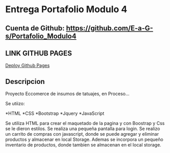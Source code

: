 # Entrega Portafolio Modulo 4

## Cuenta de Github: https://github.com/E-a-G-s/Portafolio_Modulo4

## LINK GITHUB PAGES

[Deploy Github Pages]()

## Descripcion

Proyecto Eccomerce de insumos de tatuajes, en Proceso...

Se utiizo:

*HTML
*CSS
*Bootstrap
*Jquery
\*JavaScript

Se utiliza HTML para crear el maquetado de la pagina y con Boostrap y Css se le dieron estilos.
Se realiza una pequeña pantalla para login.
Se realizo un carrito de compras con javascript, donde se puede agregar y eliminar productos y almacenar en local Storage.
Ademas se incorpora un pequeño inventario de productos, donde tambien se almacenan en el local storage.
